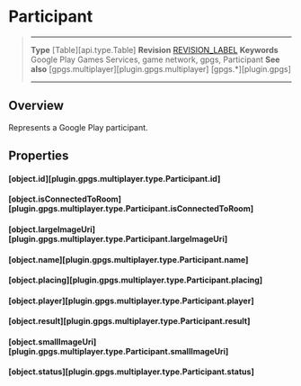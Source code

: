 # Participant

> --------------------- ------------------------------------------------------------------------------------------
> __Type__              [Table][api.type.Table]
> __Revision__          [REVISION_LABEL](REVISION_URL)
> __Keywords__          Google Play Games Services, game network, gpgs, Participant
> __See also__          [gpgs.multiplayer][plugin.gpgs.multiplayer]
>                       [gpgs.*][plugin.gpgs]
> --------------------- ------------------------------------------------------------------------------------------

## Overview

Represents a Google Play participant.

## Properties

<!---

#### [object.capabilities][plugin.gpgs.multiplayer.type.Participant.capabilities]

-->

#### [object.id][plugin.gpgs.multiplayer.type.Participant.id]

#### [object.isConnectedToRoom][plugin.gpgs.multiplayer.type.Participant.isConnectedToRoom]

#### [object.largeImageUri][plugin.gpgs.multiplayer.type.Participant.largeImageUri]

#### [object.name][plugin.gpgs.multiplayer.type.Participant.name]

#### [object.placing][plugin.gpgs.multiplayer.type.Participant.placing]

#### [object.player][plugin.gpgs.multiplayer.type.Participant.player]

#### [object.result][plugin.gpgs.multiplayer.type.Participant.result]

#### [object.smallImageUri][plugin.gpgs.multiplayer.type.Participant.smallImageUri]

#### [object.status][plugin.gpgs.multiplayer.type.Participant.status]
